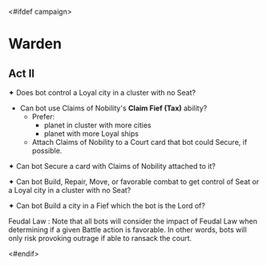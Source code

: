 <#ifdef campaign>
# Warden

## Act II

✦ Does bot control a Loyal city in a cluster with no Seat?

- Can bot use Claims of Nobility's **Claim Fief (Tax)** ability?
	- Prefer:
		- planet in cluster with more cities
		- planet with more Loyal ships
	- Attach Claims of Nobility to a Court card that bot could Secure, if possible.

✦ Can bot Secure a card with Claims of Nobility attached to it?

✦ Can bot Build, Repair, Move, or favorable combat to get control of Seat or a Loyal city in a cluster with no Seat?

✦ Can bot Build a city in a Fief which the bot is the Lord of?

Feudal Law 
: Note that all bots will consider the impact of Feudal Law when determining if a given Battle action is favorable. In other words, bots will only risk provoking outrage if able to ransack the court.

<div class="pagebreak"> </div>
<#endif>
